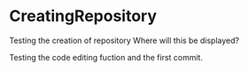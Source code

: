 # CreatingRepository
Testing the creation of repository
Where will this be displayed?

Testing the code editing fuction and the first commit.
